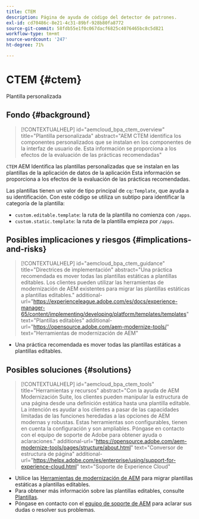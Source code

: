 ```yaml
---
title: CTEM
description: Página de ayuda de código del detector de patrones.
exl-id: cd70486c-8e21-4c31-89bf-928b80fa8772
source-git-commit: 58fdb55e1f0c067dacf6825c4076465bc8c5d821
workflow-type: tm+mt
source-wordcount: '247'
ht-degree: 71%

---
```


# CTEM {#ctem}

Plantilla personalizada

## Fondo {#background}

>[!CONTEXTUALHELP]
>id="aemcloud_bpa_ctem_overview"
>title="Plantilla personalizada"
>abstract="AEM CTEM identifica los componentes personalizados que se instalan en los componentes de la interfaz de usuario de. Esta información se proporciona a los efectos de la evaluación de las prácticas recomendadas"

`CTEM`  AEM Identifica las plantillas personalizadas que se instalan en las plantillas de la aplicación de datos de la aplicación Esta información se proporciona a los efectos de la evaluación de las prácticas recomendadas.

Las plantillas tienen un valor de tipo principal de `cq:Template`, que ayuda a su identificación. Con este código se utiliza un subtipo para identificar la categoría de la plantilla:

* `custom.editable.template`: la ruta de la plantilla no comienza con `/apps`.
* `custom.static.template`: la ruta de la plantilla empieza por `/apps`.

## Posibles implicaciones y riesgos {#implications-and-risks}

>[!CONTEXTUALHELP]
>id="aemcloud_bpa_ctem_guidance"
>title="Directrices de implementación"
>abstract="Una práctica recomendada es mover todas las plantillas estáticas a plantillas editables. Los clientes pueden utilizar las herramientas de modernización de AEM existentes para migrar las plantillas estáticas a plantillas editables."
>additional-url="https://experienceleague.adobe.com/es/docs/experience-manager-65/content/implementing/developing/platform/templates/templates" text="Plantillas editables"
>additional-url="https://opensource.adobe.com/aem-modernize-tools/" text="Herramientas de modernización de AEM"

* Una práctica recomendada es mover todas las plantillas estáticas a plantillas editables.

## Posibles soluciones {#solutions}

>[!CONTEXTUALHELP]
>id="aemcloud_bpa_ctem_tools"
>title="Herramientas y recursos"
>abstract="Con la ayuda de AEM Modernización Suite, los clientes pueden manipular la estructura de una página desde una definición estática hasta una plantilla editable. La intención es ayudar a los clientes a pasar de las capacidades limitadas de las funciones heredadas a las opciones de AEM modernas y robustas. Estas herramientas son configurables, tienen en cuenta la configuración y son ampliables. Póngase en contacto con el equipo de soporte de Adobe para obtener ayuda o aclaraciones."
>additional-url="https://opensource.adobe.com/aem-modernize-tools/pages/structure/about.html" text="Conversor de estructura de página"
>additional-url="https://helpx.adobe.com/es/enterprise/using/support-for-experience-cloud.html" text="Soporte de Experience Cloud"

* Utilice las [Herramientas de modernización de AEM](https://opensource.adobe.com/aem-modernize-tools/) para migrar plantillas estáticas a plantillas editables.
* Para obtener más información sobre las plantillas editables, consulte [Plantillas](https://experienceleague.adobe.com/es/docs/experience-manager-65/content/implementing/developing/platform/templates/templates).
* Póngase en contacto con el [equipo de soporte de AEM](https://helpx.adobe.com/es/enterprise/using/support-for-experience-cloud.html) para aclarar sus dudas o resolver sus problemas.
